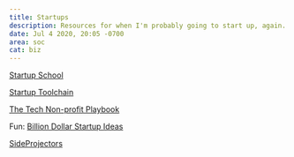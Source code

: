 ```yaml
---
title: Startups
description: Resources for when I'm probably going to start up, again.
date: Jul 4 2020, 20:05 -0700
area: soc
cat: biz
---
```


[Startup School](https://www.startupschool.org)

[Startup Toolchain](https://startuptoolchain.com)

[The Tech Non-profit Playbook](https://www.ffwd.org/playbook/)

Fun: [Billion Dollar Startup Ideas](https://www.billiondollarstartupideas.com)

[SideProjectors](https://www.sideprojectors.com/#/)
